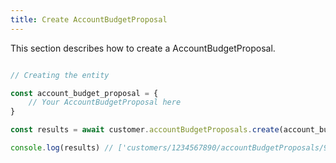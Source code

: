 ```yaml
---
title: Create AccountBudgetProposal 
---
```


This section describes how to create a AccountBudgetProposal.



```javascript

// Creating the entity

const account_budget_proposal = {
    // Your AccountBudgetProposal here 
}

const results = await customer.accountBudgetProposals.create(account_budget_proposal)

console.log(results) // ['customers/1234567890/accountBudgetProposals/9765432177']

```